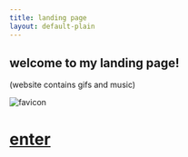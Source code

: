 ```yaml
---
title: landing page
layout: default-plain
---
```


<div class="centered">

  <h2>welcome to my landing page!</h2>

  <p>(website contains gifs and music)</p>

  <img src="{{ '/assets/images/favicon-96.png' | relative_url }}" alt="favicon" title="favicon">

  <a href="{{ '/home.html' | relative_url }}">
    <h1>enter</h1>
  </a>

</div>
